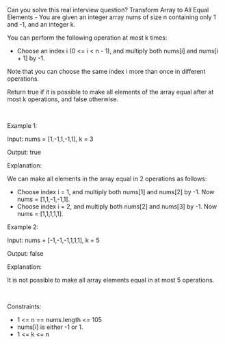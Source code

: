 Can you solve this real interview question? Transform Array to All Equal Elements - You are given an integer array nums of size n containing only 1 and -1, and an integer k.

You can perform the following operation at most k times:

 * Choose an index i (0 <= i < n - 1), and multiply both nums[i] and nums[i + 1] by -1.

Note that you can choose the same index i more than once in different operations.

Return true if it is possible to make all elements of the array equal after at most k operations, and false otherwise.

 

Example 1:

Input: nums = [1,-1,1,-1,1], k = 3

Output: true

Explanation:

We can make all elements in the array equal in 2 operations as follows:

 * Choose index i = 1, and multiply both nums[1] and nums[2] by -1. Now nums = [1,1,-1,-1,1].
 * Choose index i = 2, and multiply both nums[2] and nums[3] by -1. Now nums = [1,1,1,1,1].

Example 2:

Input: nums = [-1,-1,-1,1,1,1], k = 5

Output: false

Explanation:

It is not possible to make all array elements equal in at most 5 operations.

 

Constraints:

 * 1 <= n == nums.length <= 105
 * nums[i] is either -1 or 1.
 * 1 <= k <= n